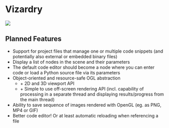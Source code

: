 # Vizardry

![](https://i.imgur.com/eVzQgRK.png)

## Planned Features

* Support for project files that manage one or multiple code snippets
  (and potentially also external or embedded binary files)
* Display a list of nodes in the scene and their parameters
* The default code editor should become a node where you can enter code
  or load a Python source file via its parameters
* Object-oriented and resource-safe OGL abstraction
  * \+ 2D and 3D viewport API
  * \+ Simple to use off-screen rendering API (incl. capability of processing
    in a separate thread and displaying results/progress from the main thread)
* Ability to save sequence of images rendered with OpenGL (eg. as PNG,
  MP4 or GIF)
* Better code editor! Or at least automatic reloading when referencing a file
